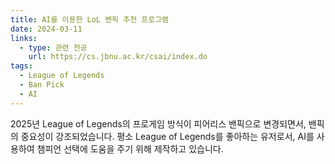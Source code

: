 ```yaml
---
title: AI를 이용한 LoL 밴픽 추천 프로그램
date: 2024-03-11
links:
  - type: 관련 전공
    url: https://cs.jbnu.ac.kr/csai/index.do
tags:
  - League of Legends
  - Ban Pick
  - AI
---
```


2025년 League of Legends의 프로게임 방식이 피어리스 밴픽으로 변경되면서, 밴픽의 중요성이 강조되었습니다.
평소 League of Legends를 좋아하는 유저로서, AI를 사용하여 챔피언 선택에 도움을 주기 위해 제작하고 있습니다.

<!--more-->
